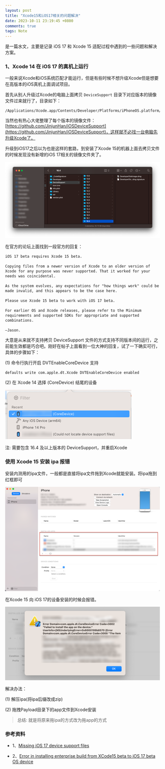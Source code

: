 ```yaml
---
layout: post
title: "Xcode15和iOS17相关的问题解决"
date: 2023-10-11 23:19:45 +0800
comments: true
tags: Note
---
```


是一篇水文，主要是记录 iOS 17 和 Xcode 15 适配过程中遇到的一些问题和解决方案。

### 1、Xcode 14 在 iOS 17 的真机上运行

一般来说Xcode和iOS系统匹配才能运行，但是有些时候不想升级Xcode但是想要在高版本的iOS真机上面调试项目。

首先从别人升级过Xcode的电脑上面拷贝 `DeviceSupport` 目录下对应版本的镜像文件过来就行了，目录如下：

```
/Applications/Xcode.app/Contents/Developer/Platforms/iPhoneOS.platform/DeviceSupport
```

当然也有热心大佬整理了每个版本的镜像文件：[https://github.com/JinjunHan/iOSDeviceSupport](https://github.com/JinjunHan/iOSDeviceSupport)，这样就不必找一台电脑先升级Xcode了。

升级到iOS17之后以为也是这样的套路，到安装了Xcode 15的机器上面去拷贝文件的时候发现没有新增的iOS 17相关的镜像文件夹了。

![device_support](/images/xcode15_ios17_tips/device_support.png)

在官方的论坛上面找到一段官方的回复：

```
iOS 17 beta requires Xcode 15 beta.

Copying files from a newer version of Xcode to an older version of Xcode for any purpose was never supported. That it worked for your needs was coincidental.

As the system evolves, any expectations for "how things work" could be made invalid, and this appears to be the case here.

Please use Xcode 15 beta to work with iOS 17 beta.

For earlier OS and Xcode releases, please refer to the Minimum requirements and supported SDKs for appropriate and supported combinations.

—Jason.
```

大意是从来就不支持拷贝 DeviceSupport 文件的方式支持不同版本间的运行，之前能生效都是巧合吧。刚好在帖子上面看到一位大神的回复，试了一下确实可行，具体的步骤如下：

(1) 命令行执行开启 DVTEnableCoreDevice 支持

```
defaults write com.apple.dt.Xcode DVTEnableCoreDevice enabled
```

(2) 在 Xcode 14 选择 (CoreDevice) 结尾的设备

![coredevice](/images/xcode15_ios17_tips/coredevice.png)

注: 需要包含 16.4 及以上版本的 DeviceSupport，并重启Xcode

### 使用 Xcode 15 安装 ipa 报错

安装内测用的ipa文件，一般都是直接将ipa文件拖到Xcode就能安装。将ipa拖到红框即可

![xcode_install_ipa](/images/xcode15_ios17_tips/xcode_install_ipa.png)

在Xcode 15 向 iOS 17的设备安装的时候会报错。

![xcode_app_install_error](/images/xcode15_ios17_tips/xcode_app_install_error.png)

解决办法：

(1) 解压ipa(将ipa后缀改成zip)

(2) 拖拽Payload目录下的app文件到Xcode安装

> 总结: 就是将原来拖ipa的方式改为拖app的方式

### 参考资料

- 1、[Missing iOS 17 device support files](https://developer.apple.com/forums/thread/730947)

- 2、[Error in installing enterprise build from XCode15 beta to iOS 17 beta OS device](https://developer.apple.com/forums/thread/731240?page=2)
